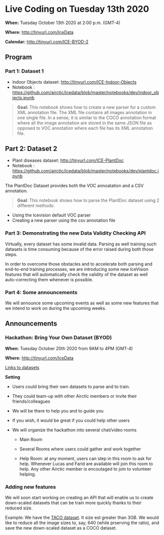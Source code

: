 # Live Coding on Tuesday 13th 2020

**When:** Tuesday October 13th 2020 at 2:00 p.m. (GMT-4)

**Where:** http://tinyurl.com/IceData

**Calendar:** http://tinyurl.com/ICE-BYOD-2



## Program

### Part 1: Dataset 1

- Indoor Objects dataset: http://tinyurl.com/ICE-Indoor-Objects
- Notebook : https://github.com/airctic/icedata/blob/master/notebooks/dev/indoor_objects.ipynb 

> **Goal:** This notebook shows how to create a new parser for a custom XML annotation file. The XML file contains all images annotation in one single file. In a sense, it is similar to the COCO annotation format where all the image annotation are stored in the same JSON file as opposed to VOC annotation where each file has its XML annotation file.

## Part 2: Dataset 2

- Plant diseases dataset: http://tinyurl.com/ICE-PlantDoc
- Notebook : https://github.com/airctic/icedata/blob/master/notebooks/dev/plantdoc.ipynb 

The PlantDoc Dataset provides both the VOC annoatation and a CSV annotation. 

> **Goal**: This notebook shows how to parse the PlantDoc dataset using 2 different methods:
- Using the Icevision default VOC parser
- Creating a new parser using the csv annotation file

### Part 3: Demonstrating the new Data Validity Checking API

Virtually, every dataset has some invalid data. Parsing as well training such datasets is time consuming because of the error raised during both those steps. 

In order to overcome those obstacles and to accelerate both parsing and end-to-end training processes, we are introducing some new IceVision features that will automatically check the validity of the dataset as well auto-correcting them whenever is possible.

### Part 4: Some announcements

We will announce some upcoming events as well as some new features that we intend to work on during the upcoming weeks.

## Announcements

### Hackathon: Bring Your Own Dataset (BYOD)

**When:** Tuesday October 20th 2020 from 9AM to 4PM (GMT-4)

**Where:** http://tinyurl.com/IceData 

[Links to datasets]( https://github.com/Tessellate-Imaging/Monk_Object_Detection/tree/master/application_model_zoo#training-and-inference-examples-with-pretrained-models)

**Setting**
- Users could bring their own datasets to parse and to train.

- They could team-up with other Airctic members or invite their friends/colleagues

- We will be there to help you and to guide you

- If you wish, it would be great if you could help other users

- We will organize the hackathon into several chat/video rooms

    * Main Room

    * Several Rooms where users could gather and work together

    * Help Room: at any moment, users can step in this room to ask for help. Whenever Lucas and Farid are available will join this room to help. Any other Airctic member is encoutaged to join to volunteer helping.

### Adding new features

We will soon start working on creating an API that will enable us to create down-scaled datasets that can be train more quickly thanks to their reduced size.

Example: We have the [TACO dataset](https://github.com/pedropro/TACO). It size est greater than 3GB. We would like to reduce all the image sizes to, say, 640 (while prserving the ratio), and save the new down-scaled dataset as a COCO dataset.
